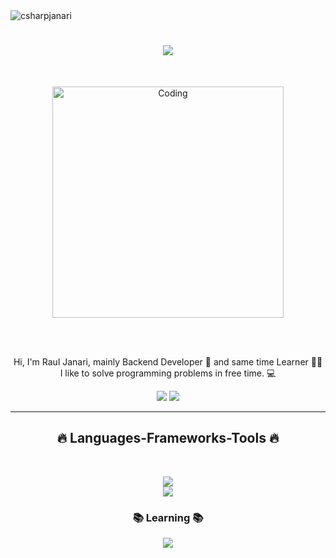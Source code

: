 <img src="https://komarev.com/ghpvc/?username=csharpjanari&label=Profile%20views&color=0e75b6&style=flat" alt="csharpjanari" />

<h1 align="center">
  <a href="https://git.io/typing-svg">
    <img src="https://readme-typing-svg.herokuapp.com/?lines=Hi+There!+👋;+Myself+Raul+Janari!;&center=true&size=30">
  </a>
</h1>
<br>
<p align="center"> <img alt="Coding" width="370" src="https://www.icegif.com/wp-content/uploads/2022/06/icegif-555.gif"> </p>

<br>  
<p align="center">
  <br>
  Hi, I'm Raul Janari, mainly Backend Developer 🥷 and same time Learner 👨‍💻
  <br>
  I like to solve programming problems in free time. 💻
  <br>
</p>

<div align="center"> 
  <a href = "mailto:rdjanari1707@gmail.com"><img src="https://img.shields.io/badge/-Gmail-%23333?style=for-the-badge&logo=gmail&logoColor=white" target="_blank"></a>
  <a href="https://www.linkedin.com/in/janaridev/" target="_blank"><img src="https://img.shields.io/badge/-LinkedIn-%230077B5?style=for-the-badge&logo=linkedin&logoColor=white" target="_blank"></a> 
 
</div>

<hr>
<h2 align="center">🔥 Languages-Frameworks-Tools 🔥</h2>
<br>
<p align="center">
  <a href="https://skillicons.dev">
    <img src="https://skillicons.dev/icons?i=git,cs,js,ts,linux,aws,github" /><br>
    <img src="https://skillicons.dev/icons?i=mysql,docker,bots,react,dotnet,rabbitmq,nginx,mongodb,githubactions,postgres,prisma" />
  </a>
</p>
<b><h3 align="center">📚 Learning 📚</h3></b>
<p align="center">
  <a href="https://skillicons.dev">
    <img src="https://skillicons.dev/icons?i=cpp" />
  </a>
</p>
